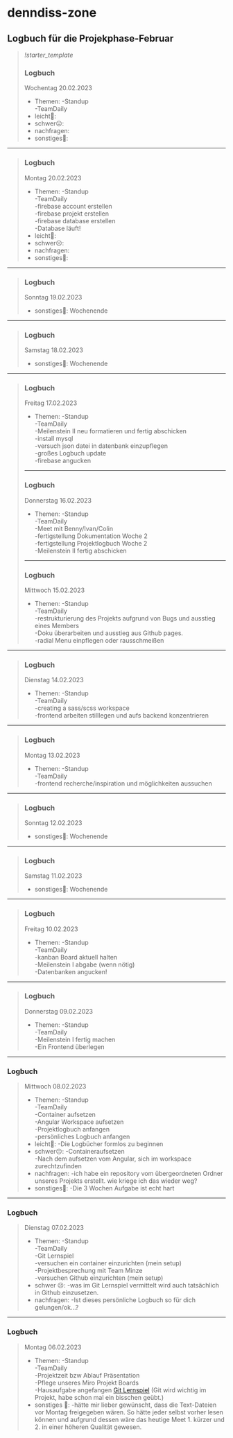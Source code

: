# denndiss-zone
## Logbuch für die Projekphase-Februar
> *!starter_template*
> ### Logbuch 
> Wochentag 20.02.2023
> - Themen:       -Standup  
>                 -TeamDaily  
> - leicht🙂:
> - schwer☹️:
> - nachfragen:
> - sonstiges🤷:
---

> ### Logbuch 
> Montag 20.02.2023
> - Themen:       -Standup  
>                 -TeamDaily  
>                 -firebase account erstellen  
>                 -firebase projekt erstellen  
>                 -firebase database erstellen  
>                 -Database läuft!
> - leicht🙂:
> - schwer☹️:
> - nachfragen:
> - sonstiges🤷:
---
> ### Logbuch 
> Sonntag 19.02.2023
> - sonstiges🤷: Wochenende  
---  
> ### Logbuch 
> Samstag 18.02.2023
> - sonstiges🤷: Wochenende  
--- 
> ### Logbuch 
> Freitag 17.02.2023
> - Themen:       -Standup  
>                 -TeamDaily  
>                 -Meilenstein II neu formatieren und fertig abschicken  
>                 -install mysql  
>                 -versuch json datei in datenbank einzupflegen  
>                 -großes Logbuch update  
>                 -firebase angucken
>---
> ### Logbuch 
> Donnerstag 16.02.2023
> - Themen:       -Standup  
>                 -TeamDaily  
>                 -Meet mit Benny/Ivan/Colin  
>                 -fertigstellung Dokumentation Woche 2  
>                 -fertigstellung Projektlogbuch Woche 2  
>                 -Meilenstein II fertig abschicken  
>---
> ### Logbuch 
> Mittwoch 15.02.2023
> - Themen:       -Standup  
>                 -TeamDaily  
>                 -restrukturierung des Projekts aufgrund von Bugs und ausstieg eines Members  
>                 -Doku überarbeiten und ausstieg aus Github pages.  
>                 -radial Menu einpflegen oder rausschmeißen  
---
> ### Logbuch 
> Dienstag 14.02.2023
> - Themen:       -Standup  
>                 -TeamDaily  
>                 -creating a sass/scss workspace  
>                 -frontend arbeiten stilllegen und aufs backend konzentrieren  
--- 
> ### Logbuch 
> Montag 13.02.2023
> - Themen:       -Standup  
>                 -TeamDaily  
>                 -frontend recherche/inspiration und möglichkeiten aussuchen  
--- 
> ### Logbuch 
> Sonntag 12.02.2023
> - sonstiges🤷: Wochenende  
---  
> ### Logbuch 
> Samstag 11.02.2023
> - sonstiges🤷: Wochenende  
--- 
> ### Logbuch 
> Freitag 10.02.2023
> - Themen:       -Standup  
>                 -TeamDaily  
>                 -kanban Board aktuell halten  
>                 -Meilenstein I abgabe (wenn nötig)  
>                 -Datenbanken angucken!
--- 
> ### Logbuch 
> Donnerstag 09.02.2023
> - Themen:       -Standup  
>                 -TeamDaily  
>                 -Meilenstein I fertig machen  
>                 -Ein Frontend überlegen
--- 
### Logbuch
> Mittwoch 08.02.2023
> - Themen:       -Standup  
>                 -TeamDaily  
>                 -Container aufsetzen  
>                 -Angular Workspace aufsetzen  
>                 -Projektlogbuch anfangen  
>                 -persönliches Logbuch anfangen  
> - leicht🙂:     -Die Logbücher formlos zu beginnen  
> - schwer☹️:     -Containeraufsetzen  
>                 -Nach dem aufsetzen vom Angular, sich im workspace zurechtzufinden  
> - nachfragen:   -ich habe ein repository vom übergeordneten Ordner unseres Projekts erstellt. wie kriege ich das wieder weg?  
> - sonstiges🤷:  -Die 3 Wochen Aufgabe ist echt hart  
---
### Logbuch
> Dienstag 07.02.2023
> - Themen:       -Standup  
>                 -TeamDaily  
>                 -Git Lernspiel  
>                 -versuchen ein container einzurichten (mein setup)  
>                 -Projektbesprechung mit Team Minze  
>                 -versuchen Github einzurichten (mein setup)  
> - schwer ☹️:    -was im Git Lernspiel vermittelt wird auch tatsächlich in Github einzusetzen.  
> - nachfragen:   -Ist dieses persönliche Logbuch so für dich gelungen/ok…?  
---
### Logbuch 
> Montag 06.02.2023
> - Themen:       -Standup  
>                 -TeamDaily  
>                 -Projektzeit bzw Ablauf Präsentation  
>                 -Pflege unseres Miro Projekt Boards  
>                 -Hausaufgabe angefangen [Git Lernspiel](https://learngitbranching.js.org/?locale=de_DE) (Git wird wichtig im Projekt, habe schon mal ein bisschen geübt.)  
> - sonstiges 🤷: -hätte mir lieber gewünscht, dass die Text-Dateien vor Montag freigegeben wären. So hätte jeder selbst vorher lesen können und aufgrund dessen wäre das heutige Meet 1. kürzer und 2. in einer höheren Qualität gewesen.  
